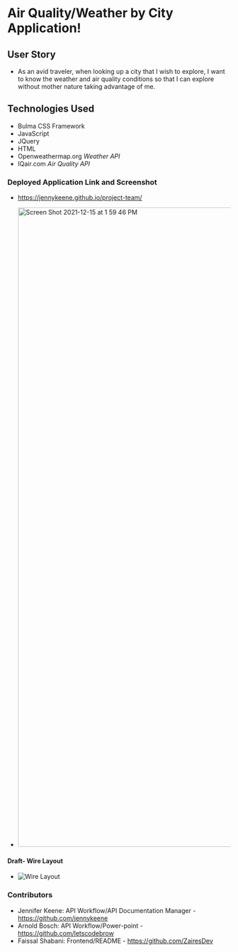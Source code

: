# Air Quality/Weather by City Application!

## User Story

- As an avid traveler, when looking up a city that I wish to explore, I want to know the weather and air quality conditions so that I can explore without mother nature taking advantage of me.

## Technologies Used

- Bulma CSS Framework
- JavaScript
- JQuery
- HTML
- Openweathermap.org _Weather API_
- IQair.com _Air Quality API_

### Deployed Application Link and Screenshot

- https://jennykeene.github.io/project-team/

- <img width="1440" alt="Screen Shot 2021-12-15 at 1 59 46 PM" src="https://user-images.githubusercontent.com/92201576/146256581-8021b206-cf5f-4fdc-9ddf-6841cde1bbc8.png">

#### Draft- Wire Layout

- ![Wire Layout](https://user-images.githubusercontent.com/92201576/145103687-c705e433-1fff-4ba9-ae0c-5eeadcf0756e.png)

### Contributors

- Jennifer Keene: API Workflow/API Documentation Manager - https://github.com/jennykeene
- Arnold Bosch: API Workflow/Power-point - https://github.com/letscodebrow
- Faissal Shabani: Frontend/README - https://github.com/ZairesDev
